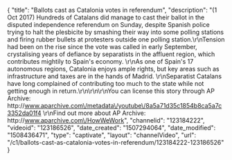 {
    "title": "Ballots cast as Catalonia votes in referendum",
    "description": "(1 Oct 2017) Hundreds of Catalans did manage to cast their ballot in the disputed independence referendum on Sunday, despite Spanish police trying to halt the plesbicite by smashing their way into some polling stations and firing rubber bullets at protesters outside one polling station.\r\nTension had been on the rise since the vote was called in early September, crystalising years of defiance by separatists in the affluent region, which contributes mightily to Spain's economy. \r\nAs one of Spain's 17 autonomous regions, Catalonia enjoys ample rights, but key areas such as infrastructure and taxes are in the hands of Madrid. \r\nSeparatist Catalans have long complained of contributing too much to the state while not getting enough in return.\r\n\r\n\r\nYou can license this story through AP Archive: http:\/\/www.aparchive.com\/metadata\/youtube\/8a5a71d35c1854b8ca5a7c3352da01f4 \r\nFind out more about AP Archive: http:\/\/www.aparchive.com\/HowWeWork",
    "channelid": "123184222",
    "videoid": "123186526",
    "date_created": "1507294064",
    "date_modified": "1508436471",
    "type": "captivate",
    "layout": "channelVideo",
    "url": "\/c1\/ballots-cast-as-catalonia-votes-in-referendum\/123184222-123186526"
}